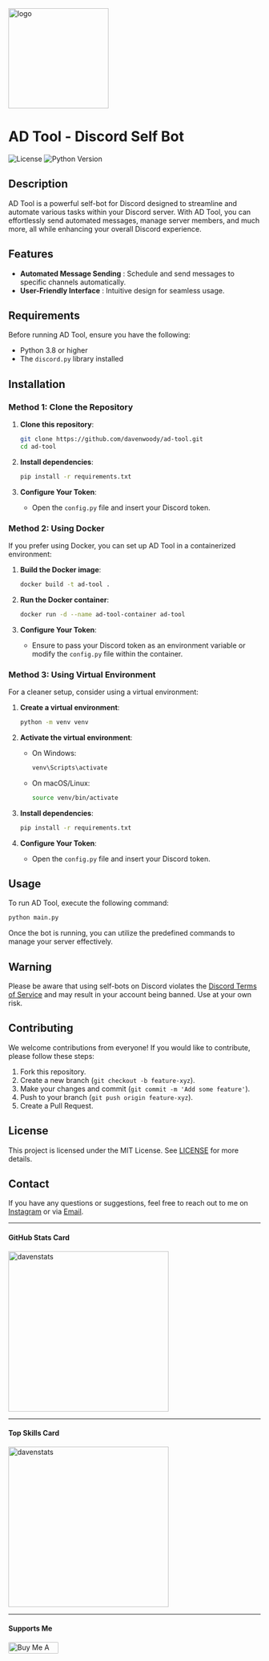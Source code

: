 
<img src="screenshot/thumb.jpg" alt="logo" width="200" height="auto" />
<h1> AD Tool - Discord Self Bot </h1>

![License](https://img.shields.io/badge/license-MIT-blue.svg)
![Python Version](https://img.shields.io/badge/python-3.8%2B-blue.svg)

## Description

AD Tool is a powerful self-bot for Discord designed to streamline and automate various tasks within your Discord server. With AD Tool, you can effortlessly send automated messages, manage server members, and much more, all while enhancing your overall Discord experience.

## Features

- **Automated Message Sending** : Schedule and send messages to specific channels automatically.
- **User-Friendly Interface** : Intuitive design for seamless usage.

## Requirements

Before running AD Tool, ensure you have the following:

- Python 3.8 or higher
- The `discord.py` library installed

## Installation

### Method 1: Clone the Repository

1. **Clone this repository**:
   ```bash
   git clone https://github.com/davenwoody/ad-tool.git
   cd ad-tool
   ```

2. **Install dependencies**:
   ```bash
   pip install -r requirements.txt
   ```

3. **Configure Your Token**:
   - Open the `config.py` file and insert your Discord token.

### Method 2: Using Docker

If you prefer using Docker, you can set up AD Tool in a containerized environment:

1. **Build the Docker image**:
   ```bash
   docker build -t ad-tool .
   ```

2. **Run the Docker container**:
   ```bash
   docker run -d --name ad-tool-container ad-tool
   ```

3. **Configure Your Token**:
   - Ensure to pass your Discord token as an environment variable or modify the `config.py` file within the container.

### Method 3: Using Virtual Environment

For a cleaner setup, consider using a virtual environment:

1. **Create a virtual environment**:
   ```bash
   python -m venv venv
   ```

2. **Activate the virtual environment**:
   - On Windows:
     ```bash
     venv\Scripts\activate
     ```
   - On macOS/Linux:
     ```bash
     source venv/bin/activate
     ```

3. **Install dependencies**:
   ```bash
   pip install -r requirements.txt
   ```

4. **Configure Your Token**:
   - Open the `config.py` file and insert your Discord token.

## Usage

To run AD Tool, execute the following command:

```bash
python main.py
```

Once the bot is running, you can utilize the predefined commands to manage your server effectively.

## Warning

Please be aware that using self-bots on Discord violates the [Discord Terms of Service](https://discord.com/terms) and may result in your account being banned. Use at your own risk.

## Contributing

We welcome contributions from everyone! If you would like to contribute, please follow these steps:

1. Fork this repository.
2. Create a new branch (`git checkout -b feature-xyz`).
3. Make your changes and commit (`git commit -m 'Add some feature'`).
4. Push to your branch (`git push origin feature-xyz`).
5. Create a Pull Request.

## License

This project is licensed under the MIT License. See [LICENSE](LICENSE) for more details.

## Contact

If you have any questions or suggestions, feel free to reach out to me on [Instagram](https://instagram.com/davenjebeh) or via [Email](mailto:davenwoodys@gmail.com).

---

 #### GitHub Stats Card

<a href="https://github.com/davenwoody" target="blank">
  <img src="https://github-readme-stats.vercel.app/api?username=davenwoody&show_icons=true" width="320" alt="davenstats"/>
</a>

<hr/>

#### Top Skills Card
<a href="https://github.com/davenwoody" target="blank">
  <img src="https://github-readme-stats.vercel.app/api/top-langs/?username=davenwoody&layout=compact&hide=html" width="320" alt="davenstats"/>
</a>

<hr/>

#### Supports Me
<a href="https://sociabuzz.com/dvaxsenzu/tribe" target="_blank"><img src="https://cdn.buymeacoffee.com/buttons/default-orange.png" alt="Buy Me A Coffee" height="23" width="100" style="border-radius:2px" />
</a>

